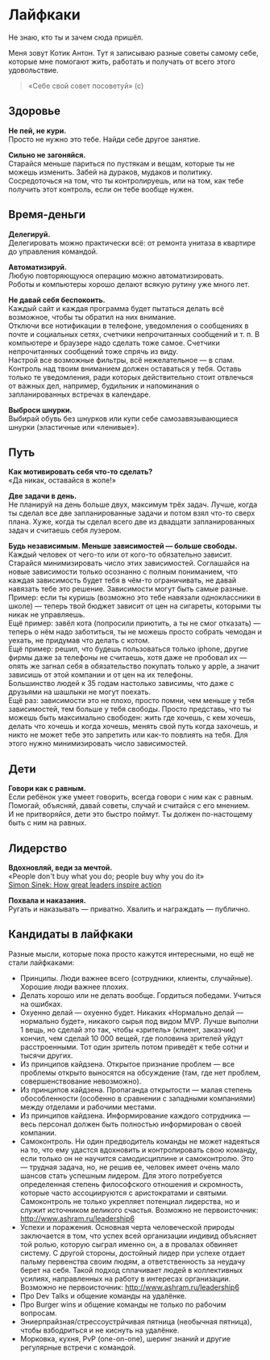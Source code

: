 
# Лайфкаки

Не знаю, кто ты и зачем сюда пришёл.

Меня зовут Котик Антон. Тут я записываю разные советы самому себе,
которые мне помогают жить, работать и получать от всего этого удовольствие. 

> «Себе свой совет посоветуй» (c)


## Здоровье

**Не пей, не кури.**
<br>Просто не нужно это тебе. Найди себе другое занятие.

**Сильно не загоняйся.**
<br>Старайся меньше париться по пустякам и вещам, которые ты не можешь изменить.
Забей на дураков, мудаков и политику. Сосредоточься на том, что ты контролируешь,
или на том, как тебе получить этот контроль, если он тебе вообще нужен.


## Время-деньги

**Делегируй.**
<br>Делегировать можно практически всё: от ремонта унитаза в квартире до управления командой.

**Автоматизируй.**
<br>Любую повторяющуюся операцию можно автоматизировать.
<br>Роботы и компьютеры хорошо делают всякую рутину уже много лет.

**Не давай себя беспокоить.**
<br>Каждый сайт и каждая программа будет пытаться делать всё возможное, чтобы ты обратил на них внимание.
<br>Отключи все нотификации в телефоне, уведомления о сообщениях в почте и социальных сетях, счетчики непрочитанных сообщений и т. п. В компьютере и браузере надо сделать тоже самое. Счетчики непрочитанных сообщений тоже спрячь из виду.
<br>Настрой все возможные фильтры, всё нежелательное — в спам.
<br>Контроль над твоим вниманием должен оставаться у тебя. Оставь только те уведомления,
ради которых действительно стоит отвлечься от важных дел, например,
будильник и напоминания о запланированных встречах в календаре.

**Выброси шнурки.**
<br>Выбирай обувь без шнурков или купи себе самозавязывающиеся шнурки (эластичные или «ленивые»).


## Путь

**Как мотивировать себя что-то сделать?**
<br>«Да никак, оставайся в жопе!»

**Две задачи в день.**
<br>Не планируй на день больше двух, максимум трёх задач.
Лучше, когда ты сделал все две запланированные задачи и потом взял что-то сверх плана.
Хуже, когда ты сделал всего две из двадцати запланированных задач и считаешь себя лузером.

**Будь независимым. Меньше зависимостей — больше свободы.**
<br>Каждый человек от чего-то или от кого-то обязательно зависит. Старайся минимизировать число этих зависимостей. Соглашайся на новые зависимости только осознанно с полным пониманием, что каждая зависимость будет тебя в чём-то ограничивать, не давай навязать тебе это решение. Зависимости могут быть самые разные.<br>Пример: если ты куришь (возможно это тебе навязали одноклассники в школе) — теперь твой бюджет зависит от цен на сигареты, которыми ты никак не управляешь.<br>Ещё пример: завёл кота (попросили приютить, а ты не смог отказать) — теперь о нём надо заботиться, ты не можешь просто собрать чемодан и уехать, не придумав что делать с котом.<br>Ещё пример: решил, что будешь пользоваться только iphone, другие фирмы даже за телефоны не считаешь, хотя даже не пробовал их — опять же загнал себя в обязательство покупать только у apple, а значит зависишь от этой компании и от цен на их телефоны.<br>Большинство людей к 35 годам настолько зависимы, что даже с друзьями на шашлыки не могут поехать.<br>Ещё раз: зависимости это не плохо, просто помни, чем меньше у тебя зависимостей, тем больше у тебя свободы. Просто представь, что ты можешь быть максимально свободен: жить где хочешь, с кем хочешь, делать что хочешь и когда хочешь, менять свой путь когда захочешь, и никто не может тебе это запретить или как-то повлиять на тебя. Для этого нужно минимизировать число зависимостей.


## Дети

**Говори как с равным.**
<br>Если ребёнок уже умеет говорить, всегда говори с ним как с равным.
<br>Помогай, объясняй, давай советы, случай и считайся с его мнением.
<br>И не притворяйся, дети это быстро поймут. Ты должен по-настощему быть с ним на равных.


## Лидерство

**Вдохновляй, веди за мечтой.**
<br>«People don't buy what you do; people buy why you do it»
<br>[Simon Sinek: How great leaders inspire action](https://www.youtube.com/watch?v=qp0HIF3SfI4)

**Похвала и наказания.**
<br>Ругать и наказывать — приватно. Хвалить и награждать — публично.


## Кандидаты в лайфкаки

Разные мысли, которые пока просто кажутся интересными, но ещё не стали лайфкаками:

- Принципы. Люди важнее всего (сотрудники, клиенты, случайные). Хорошие люди важнее плохих.
- Делать хорошо или не делать вообще. Гордиться победами. Учиться на ошибках.
- Охуенно делай — охуенно будет. Никаких «Нормально делай — нормально будет», никакого сырья под видом MVP.
  Лучше выполни 1 вещь, но сделай это так, чтобы «зритель» (клиент, заказчик) кончил,
  чем сделай 10 000 вещей, где половина зрителей уйдут расстроенными.
  Тот один зритель потом приведёт к тебе сотни и тысячи других.
- Из принципов кайдзена. Открытое признание проблем — все проблемы открыто выносятся на обсуждение (там, где нет проблем, совершенствование невозможно).
- Из принципов кайдзена. Пропаганда открытости — малая степень обособленности (особенно в сравнении с западными компаниями) между отделами и рабочими местами.
- Из принципов кайдзена. Информирование каждого сотрудника — весь персонал должен быть полностью информирован о своей компании.
- Самоконтроль. Ни один предводитель команды не может надеяться на то, что ему удастся вдохновить и контролировать свою команду,
если только он не научится самодисциплине и самоконтролю. Это — трудная задача, но, не решив ее,
человек имеет очень мало шансов стать успешным лидером. Для этого потребуется определенная степень философского отношения
и скромность, которые часто ассоциируются с аристократами и святыми.
Самоконтроль не только укрепляет потенциал лидерства, но и служит источником великого счастья.
Возможно не первоисточник: http://www.ashram.ru/leadership6
- Успехи и поражения. Основная черта человеческой природы заключается в том, что успех всей организации индивид объясняет той ролью,
которую сыграл именно он, а в провалах обвиняет систему. С другой стороны, достойный лидер при успехе отдает пальму
первенства своим людям, а ответственность за неудачу берет на себя. Такой подход сплачивает людей в коллективных усилиях,
направленных на работу в интересах организации. Возможно не первоисточник: http://www.ashram.ru/leadership6
- Про Dev Talks и общение команды на удалёнке.
- Про Burger wins и общение команды не только по рабочим вопросам.
- Эниерпрайзная/стрессоустрйчивая пятница (необычная пятница), чтобы взбодриться и не киснуть на удалёнке.
- Морковка, кухня, PvP (one-on-one), шеринг знаний и другие регулярные встречи с командой.
